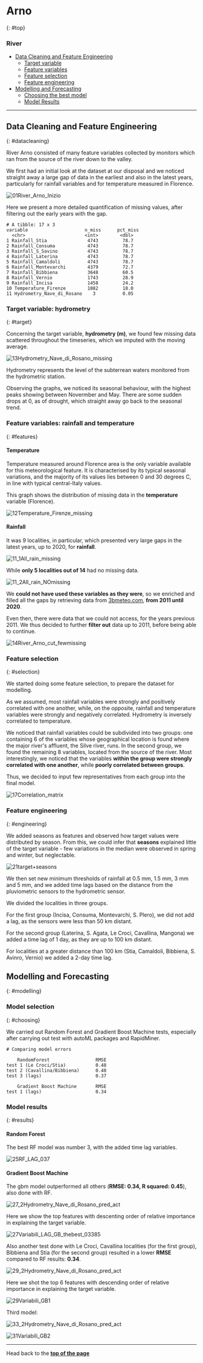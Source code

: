 <br>

# Arno 
{: #top}

### River

* [Data Cleaning and Feature Engineering](#datacleaning)
  * [Target variable](#target)
  * [Feature variables](#features)
  * [Feature selection](#selection)
  * [Feature engineering](#engineering)
* [Modelling and Forecasting](#modelling)
  * [Choosing the best model](#choosing)
  * [Model Results](#results)

------------------------------------------------

## Data Cleaning and Feature Engineering 
{: #datacleaning}

River Arno consisted of many feature variables collected by monitors which ran from the source of the river down to the valley. 

We first had an initial look at the dataset at our disposal and we noticed straight away a large gap of data in the earliest  and also in the latest years, particularly for rainfall variables and for temperature measured in Florence.

![01River_Arno_Inizio](https://user-images.githubusercontent.com/43357858/109392231-442fe700-791b-11eb-958b-cf847e7e7138.jpg)

Here we present a more detailed quantification of missing values, after filtering out the early years with the gap. 

```
# A tibble: 17 x 3
variable                     n_miss      pct_miss
  <chr>                      <int>        <dbl>
1 Rainfall_Stia               4743         78.7
2 Rainfall_Consuma            4743         78.7
3 Rainfall_S_Savino           4743         78.7
4 Rainfall_Laterina           4743         78.7
5 Rainfall_Camaldoli          4743         78.7
6 Rainfall_Montevarchi        4379         72.7
7 Rainfall_Bibbiena           3648         60.5
8 Rainfall_Vernio             1743         28.9
9 Rainfall_Incisa             1458         24.2
10 Temperature_Firenze        1082         18.0
11 Hydrometry_Nave_di_Rosano    3          0.05
```

### Target variable: hydrometry 
{: #target}

Concerning the target variable, **hydrometry (m)**, we found few missing data scattered throughout the timeseries, which we imputed with the moving average. 

![13Hydrometry_Nave_di_Rosano_missing](https://user-images.githubusercontent.com/43357858/109392273-85c09200-791b-11eb-9bfd-63809397bd83.jpg)

Hydrometry represents the level of the subterrean waters monitored from the hydrometric station. 

Observing the graphs, we noticed its seasonal behaviour, with the highest peaks showing between Novermber and May. There are some sudden drops at 0, as of drought, which straight away go back to the seasonal trend. 

### Feature variables: rainfall and temperature 
{: #features}

#### Temperature 

Temperature measured around Florence area is the only variable available for this meteorological feature. It is characterised by its typical seasonal variations, and the majority of its values lies between 0 and 30 degrees C, in line with typical central-Italy values. 

This graph shows the distribution of missing data in the **temperature** variable (Florence).

![12Temperature_Firenze_missing](https://user-images.githubusercontent.com/43357858/109392286-907b2700-791b-11eb-8679-2075caa92827.jpg)

#### Rainfall

It was 9 localities, in particular, which presented very large gaps in the latest years, up to 2020, for **rainfall**.

![11_1All_rain_missing](https://user-images.githubusercontent.com/43357858/109392300-9cff7f80-791b-11eb-8795-0353027f8dbc.jpg)

While **only 5 localities out of 14** had no missing data. 

![11_2All_rain_NOmissing](https://user-images.githubusercontent.com/43357858/109392304-a38df700-791b-11eb-9c5c-24093c2f87d6.jpg)

We **could not have used these variables as they were**, so we enriched and filled all the gaps by retrieving data from [3bmeteo.com](https://www.3bmeteo.com/meteo/ora/storico), **from 2011 until 2020**.

Even then, there were data that we could not access, for the years previous 2011. We thus decided to further **filter out** data up to 2011, before being able to continue.

![14River_Arno_cut_fewmissing](https://user-images.githubusercontent.com/43357858/109392309-ab4d9b80-791b-11eb-94d6-c90c51166a38.jpg)

### Feature selection 
{: #selection}

We started doing some feature selection, to prepare the dataset for modelling. 

As we assumed, most rainfall variables were strongly and positively correlated with one another, while, on the opposite, rainfall and temperature variables were strongly and negatively correlated. Hydrometry is inversely correlated to temperature. 

We noticed that rainfall variables could be subdivided into two groups: one containing 6 of the variables whose geographical location is found where the major river's affluent, the Silve river, runs. In the second group, we found the remaining 8 variables, located from the source of the river. Most interestingly, we noticed that the variables **within the group were strongly correlated with one another**, while **poorly correlated between groups**. 

Thus, we decided to input few representatives from each group into the final model.

![17Correlation_matrix](https://user-images.githubusercontent.com/43357858/109143545-7517ec80-7760-11eb-9428-c0f111f974d1.jpg)

### Feature engineering 
{: #engineering}

We added seasons as features and observed how target values were distributed by season. From this, we could infer that **seasons** explained little of the target variable - few variations in the median were observed in spring and winter, but neglectable. 

![21target+seasons](https://user-images.githubusercontent.com/43357858/109392345-ddf79400-791b-11eb-9550-640523dc7f18.jpg)

We then set new minimum thresholds of rainfall at 0.5 mm, 1.5 mm, 3 mm and 5 mm, and we added time lags based on the distance from the pluviometric sensors to the hydrometric sensor. 

We divided the localities in three groups. 

For the first group (Incisa, Consuma, Montevarchi, S. Plero), we did not add a lag, as the sensors were less than 50 km distant. 

For the second group (Laterina, S. Agata, Le Croci, Cavallina, Mangona) we added a time lag of 1 day, as they are up to 100 km distant. 

For localities at a greater distance than 100 km (Stia, Camaldoli, Bibbiena, S. Avinro, Vernio) we added a 2-day time lag. 

## Modelling and Forecasting 
{: #modelling}

### Model selection 
{: #choosing}

We carried out Random Forest and Gradient Boost Machine tests, especially after carrying out test with autoML packages and RapidMiner.

```
# Comparing model errors

    RandomForest                 RMSE                 
test 1 (Le Croci/Stia)           0.48
test 2 (Cavallina/Bibbiena)      0.48
test 3 (lags)                    0.37

    Gradient Boost Machine       RMSE
test 1 (lags)                    0.34
```

### Model results 
{: #results} 

#### Random Forest 

The best RF model was number 3, with the added time lag variables. 

![25RF_LAG_037](https://user-images.githubusercontent.com/43357858/109146846-9b3f8b80-7764-11eb-9e5c-e60628f8b9d6.jpg)

#### Gradient Boost Machine 

The gbm model outperformed all others (**RMSE: 0.34, R squared: 0.45**), also done with RF.

![27_2Hydrometry_Nave_di_Rosano_pred_act](https://user-images.githubusercontent.com/43357858/109416873-0eddd480-79c1-11eb-8d22-11cafcbc128a.jpg)

Here we show the top features with descenting order of relative importance in explaining the target variable. 

![27Variabili_LAG_GB_thebest_03385](https://user-images.githubusercontent.com/43357858/109392410-2b740100-791c-11eb-8076-3a974e77828e.jpg)

Also another test done with Le Croci, Cavallina localities (for the first group), Bibbiena and Stia (for the second group) resulted in a lower **RMSE** compared to RF results: **0.34**. 

![29_2Hydrometry_Nave_di_Rosano_pred_act](https://user-images.githubusercontent.com/43357858/109417595-9bd65d00-79c4-11eb-8145-f7ba47e072ca.jpg)

Here we shot the top 6 features with descending order of relative importance in explaining the target variable. 

![29Variabili_GB1](https://user-images.githubusercontent.com/43357858/109392414-3169e200-791c-11eb-87c3-e6b87289dfc1.jpg)

Third model: 

![33_2Hydrometry_Nave_di_Rosano_pred_act](https://user-images.githubusercontent.com/43357858/109417628-b90b2b80-79c4-11eb-802d-a684be682c70.jpg)

![31Variabili_GB2](https://user-images.githubusercontent.com/43357858/109417632-bb6d8580-79c4-11eb-8164-387fad3f99a5.jpg)

------------------------------------------------------

Head back to the [**top of the page**](#top)